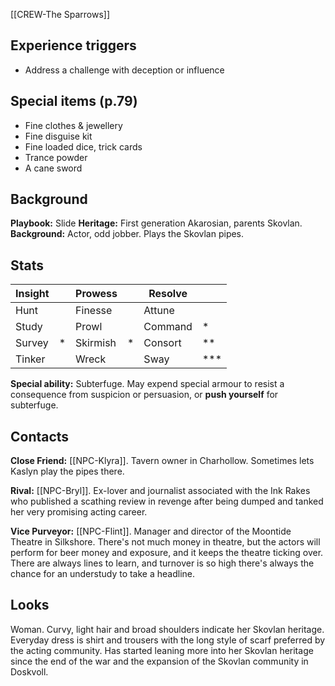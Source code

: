 [[CREW-The Sparrows]]
## Experience triggers
* Address a challenge with deception or influence
## Special items (p.79)
* Fine clothes & jewellery
* Fine disguise kit
* Fine loaded dice, trick cards
* Trance powder
* A cane sword

## Background
 **Playbook:** Slide
 **Heritage:** First generation Akarosian, parents Skovlan.
 **Background:** Actor, odd jobber. Plays the Skovlan pipes.

## Stats

| Insight |     | Prowess  |     | Resolve |     |
| ------- | --- | -------- | --- | ------- | --- |
| Hunt    |     | Finesse  |     | Attune  |     |
| Study   |     | Prowl    |     | Command | *   |
| Survey  | *   | Skirmish | *   | Consort | **  |
| Tinker  |     | Wreck    |     | Sway    | *** |

**Special ability:** Subterfuge. May expend special armour to resist a consequence from suspicion or persuasion, or **push yourself** for subterfuge.

## Contacts
**Close Friend:** [[NPC-Klyra]]. Tavern owner in Charhollow. Sometimes lets Kaslyn play the pipes there.

**Rival:** [[NPC-Bryl]]. Ex-lover and journalist associated with the Ink Rakes who published a scathing review in revenge after being dumped and tanked her very promising acting career.

**Vice Purveyor:** [[NPC-Flint]]. Manager and director of the Moontide Theatre in Silkshore. There's not much money in theatre, but the actors will perform for beer money and exposure, and it keeps the theatre ticking over. There are always lines to learn, and turnover is so high there's always the chance for an understudy to take a headline.

## Looks
Woman. Curvy, light hair and broad shoulders indicate her Skovlan heritage. Everyday dress is shirt and trousers with the long style of scarf preferred by the acting community. Has started leaning more into her Skovlan heritage since the end of the war and the expansion of the Skovlan community in Doskvoll.
